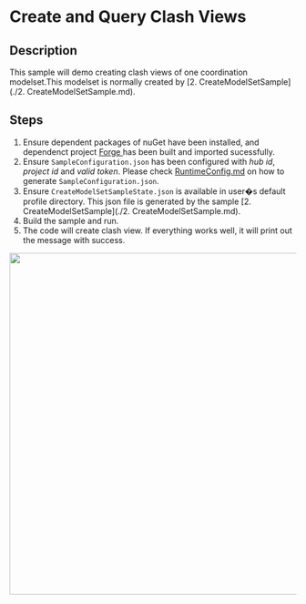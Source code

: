 # Create and Query Clash Views

## Description
This sample will demo creating clash views of one coordination modelset.This modelset is normally created by [2. CreateModelSetSample](./2. CreateModelSetSample.md).

## Steps
1. Ensure dependent packages of nuGet have been installed, and dependenct project [Forge ](../samples/auxiliary/Forge) has been built and imported sucessfully. 
2. Ensure ` SampleConfiguration.json ` has been configured with _hub id_, _project id_ and _valid token_. Please check [RuntimeConfig.md](../RuntimeConfig.md) on how to generate ` SampleConfiguration.json `.
3. Ensure ` CreateModelSetSampleState.json ` is available in user�s default profile directory. This json file is generated by the sample [2. CreateModelSetSample](./2. CreateModelSetSample.md).
4. Build the sample and run.
5. The code will create clash view. If everything works well, it will print out the message with success.

  <p align="center"><img src="./images/creaetview.png" width="600"></p>   

